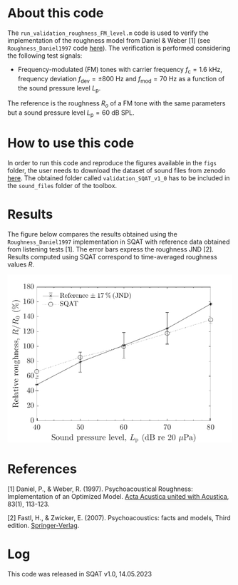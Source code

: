 # About this code 
The `run_validation_roughness_FM_level.m` code is used to verify the implementation of the roughness model from Daniel & Weber [1] (see `Roughness_Daniel1997` code [here](../../../psychoacoustic_metrics/Roughness_Daniel1997/Roughness_Daniel1997.m)). The verification is performed considering the following test signals:

- Frequency-modulated (FM) tones with carrier frequency $f_{\mathrm{c}}=1.6~\mathrm{kHz}$, frequency deviation $f_{\mathrm{dev}}=\pm800~\mathrm{Hz}$ and $f_{\mathrm{mod}}=70~\mathrm{Hz}$ as a function of the sound pressure level $L_{\mathrm{p}}$.

The reference is the roughness $R_o$ of a FM tone with the same parameters but a sound pressure level $L_{\mathrm{p}}=60~\mathrm{dB}~ \mathrm{SPL}$.

# How to use this code
In order to run this code and reproduce the figures available in the `figs` folder, the user needs to download the dataset of sound files from zenodo <a href="https://doi.org/10.5281/zenodo.7933206" target="_blank">here</a>. The obtained folder called `validation_SQAT_v1_0` has to be included in the `sound_files` folder of the toolbox. 

# Results
The figure below compares the results obtained using the `Roughness_Daniel1997` implementation in SQAT  with reference data obtained from listening tests [1]. The error bars express the roughness JND [2]. Results computed using SQAT correspond to time-averaged roughness values $R$.   

![](figs/validation_FS_fmod_FM_tones_level.png)   

# References
[1] Daniel, P., & Weber, R. (1997). Psychoacoustical Roughness: Implementation of an Optimized Model. [Acta Acustica united with Acustica](https://www.ingentaconnect.com/content/dav/aaua/1997/00000083/00000001/art00020), 83(1), 113-123.

[2] Fastl, H., & Zwicker, E. (2007). Psychoacoustics: facts and models, Third edition. [Springer-Verlag](https://doi.org/10.1007/978-3-540-68888-4).

# Log
This code was released in SQAT v1.0, 14.05.2023




 
